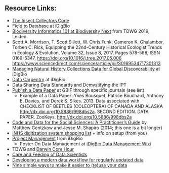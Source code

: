 ## Resource Links:

- [The Insect Collectors Code](https://academic.oup.com/ae/article/64/3/156/5098337)
- [Field to Database](https://www.idigbio.org/wiki/index.php?title=Field_to_Database) at iDigBio
- [Biodiversity Informatics 101 at Biodiversity Next](https://github.com/tdwg/curriculum/blob/master/biodiversity-informatics-101/bi101_schedule_2019.md)  from TDWG 2019, Leiden
- Scott A. Morrison, T. Scott Sillett, W. Chris Funk, Cameron K. Ghalambor, Torben C. Rick, Equipping the 22nd-Century Historical Ecologist  Trends in Ecology & Evolution, Volume 32, Issue 8, 2017, Pages 578-588, ISSN 0169-5347, https://doi.org/10.1016/j.tree.2017.05.006 https://www.sciencedirect.com/science/article/pii/S0169534717301313 
- [Managing Natural History Collections Data for Global Discoverability](https://www.idigbio.org/wiki/index.php/Managing_Natural_History_Collections_Data_for_Global_Discoverability) at iDigBio
- [Data Carpentry](https://www.idigbio.org/wiki/index.php/Data_Carpentry) at iDigBio
- [Data Sharing Data Standards and Demystifying the IPT](https://www.idigbio.org/wiki/index.php/Data_Sharing_Data_Standards_and_Demystifying_the_IPT)
- [Publish a Data Paper](https://www.gbif.org/data-papers) at GBIF through specific journals (see list)
  - Example of a Data Paper: Yves Bousquet, Patrice Bouchard, Anthony E. Davies, and Derek S. Sikes. 2013. Data associated with CHECKLIST OF BEETLES (COLEOPTERA) OF CANADA AND ALASKA http://dx.doi.org/10.5886/998dbs2a. SECOND EDITION. DATA PAPER. ZooKeys. http://dx.doi.org/10.5886/998dbs2a
- [Code and Data for the Social Sciences: A Practitioner’s Guide](http://www.brown.edu/Research/Shapiro/pdfs/CodeAndData.pdf) by Matthew Gentzkow and Jesse M. Shapiro (2014; this one is a bit longer)
- [INHS digitization system shopping list](https://www.idigbio.org/wiki/images/2/20/Digitization_info_from_the_INHS.pdf) + info on setup (from you)
- [Project Management](https://www.idigbio.org/wiki/index.php/Project_Management_Resources) from iDigBio 
  - Poster On Data Management at [iDigBio Data Management Wiki](https://www.idigbio.org/wiki/index.php/Data_Management_Interest_Group)
- TDWG and [Darwin Core Hour](https://github.com/tdwg/dwc-qa) 
- [Care and Feeding of Data Scientists](https://oreilly-ds-report.s3.amazonaws.com/Care_and_Feeding_of_Data_Scientists.pdf)
- [Developing a modern data workflow for regularly updated data](https://journals.plos.org/plosbiology/article?id=10.1371/journal.pbio.3000125)
- [Nine simple ways to make it easier to (re)use your data](https://ojs.library.queensu.ca/index.php/IEE/article/view/4608)
